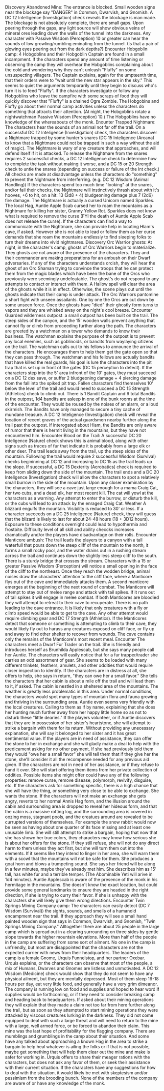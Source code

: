 Discovery
  Abandoned Mine: The entrance is blocked. Small wooden signs near the blockage say "DANGER" in Common, Dwarvish, and Gnomish. A DC 12 Intelligence (Investigation) check reveals the blockage is man made. The blockage is not absolutely complete, there are small gaps. Upon peering through the gaps, any light source will show obvious veins of mineral ores leading down the walls of the tunnel into the darkness. Any character with Passive Wisdom (Perception) 10 or greater can hear the sounds of low growling/rumbling eminating from the tunnel. (Is that a pair of glowing eyes peering out from the dark depths?)
Encounter
  Hobgoblin camp: 4 Hobgoblins and their Hobgoblin Captain are found in a small incampment. If the characters spend any amount of time listening or observing the camp they will overhear the Hobgoblins complaining about the cold and wondering why they can't unleash "Fluffy" on some unsuspecting villagers. The Captain explains, again for the umpteenth time, that their orders were to "wait until the new star appears in the sky." This seems to quiet the arguments temporarily until they begin to discuss who's turn it is to feed "Fluffy". If the characters investigate or follow any Hobgoblins who leave the campfire with some scraps of food they will quickly discover that "Fluffy" is a chained Ogre Zombie. The Hobgobins and Fluffy go about their normal camp activities unless the characters do something that attracts their attention. (At night, the Hobgoblins rotate a nightwatchman Passive Wisdom (Perception) 10.) The Hobgoblins have no knowledge of the whereabouts of the monk.
Enounter
  Trapped Nightmare: The characters hear the sounds of an animal not far off the trail. On a successful DC 12 Inteligence (Investigation) check, the characters discover a Nightmare trapped by some hunter's snares (DC 15 Inteligence (Arcana) to know that a Nightmare could not be trapped in such a way without the aid of magic). The Nightmare is wary of any creature that approaches, and will defend itself if it is attacked. To release the Nightmare from the snares requires 2 successful checks, a DC 12 Intelligence check to determine how to complete the task without making it worse, and a DC 15 or 20 Strength check to untie the snares (depending on success or failure of the Int check.) All checks are made at disadvantage unless the characters do "something" to prevent the Nightmare from interferring. (e.g. DC 12 Wisdom (Animal Handling)) If the characters spend too much time "looking" at the snares, and/or fail their checks, the Nightmare will instinctively thrash about with it's hooves, +6 to hit, on a hit: 13 (2d8 + 4) bludgeoning damage plus 7 (2d6) fire damage. The Nightmare is actually a cursed Unicorn named Sparkles. The local Hag, Auntie Apple Scab cursed her to roam the mountains as a Nightmare for killing her sister, Granny Yellow Rot. Sparkles does not know what is required to remove the curse (FYI the death of Auntie Apple Scab does not release the curse). If the characters can find a way to communicate with the Nightmare, she can provide help in locating Hlam's cave, if asked. However she is not able to lead or follow them as her curse demands that she roam the mountains endlessly to find sleeping folks to turn their dreams into vivid nightmares.
Discovery
  Orc Warrior ghosts: At night, in the character's camp, ghosts of Orc Warriors begin to materialize. They ghosts are not aware of the presence of the characters. They and their commander are making preperations for an ambush on their Dwarf adversaries. If any of the characters understands orcish, they will hear the ghost of an Orc Shaman trying to convince the troops that he can protect them from the magic blades which have been the bane of the Orcs who previously were seemingly undefeatable. The ghost's do not respond to any attempts to contact or interact with them. A Hallow spell will clear the area of the ghosts while it is in effect. Otherwise, the scene plays out until the ghosts indicate that their camp is under attack. The Orc Warriors pantomine a short fight with unseen assailants. One by one the Orcs are cut down by some unseen force. Once the ghosts have "died" their ghostly form turns to vapors and they are whisked away on the night's cool breeze.
Encounter
  Guarded wilderness outpost: a small outpost has been built on the trail. The steep sides of the canyon, and the 15' wooden walls prevent anything that cannot fly or climb from proceeding further along the path. The characters are greeted by a watchman on a tower who demands to know their business. The watchman explains the purpose of the outpost is to prevent any local enemies, such as goblinoids, or bandits from waylaying citizens on the trail. The watchman calls out to his fellows to announce the arrival of the characters. He encourages them to help them get the gate open so that they can pass through. The watchman and his fellows are actually bandits that have killed the real guards, his goal is lure the characters into the pit trap that is set up in front of the gates (DC 15 perception to detect). If the characters step into the 5' area infront of the 10' gates, they must succeed on a DC 12 dex save, or suffer 2 bludgeoning damage + 4 piercing damage from the fall into the spiked pit trap. Fallen characters find themselves 10' below the level of the trail and would need to succeed a DC 15 Strength (Athletics) check to climb out. There is 1 Bandit Captain and 6 total Bandits in the outpost, 1d4 bandits are asleep in one of the bunk rooms at the time of the encounter. They would be roused by the noises of an alarm, or a loud skirmish. The Bandits have only managed to secure a tiny cache of mundane treasure. A DC 12 Inteligence (Investigation) check will reveal the location of recent graves of the actual guardsmen nearby further along the trail past the outpost. If interogated about Hlam, the Bandits are only aware of rumor that there is hermit living in the mountains, but they have not encountered him.
Encounter
  Blood on the Trail: A successful DC 20 Inteligence (Nature) check shows this is animal blood, along with other signs such as traces of fur that indicate it is probably from a large elk or other deer. The trail leads away from the trail, up the steep sides of the mountain. Following the trail would require 2 successful Wisdom (Survival) checks begininning at DC 12 and increasing to DC 15 as the trail leads up the slope. If successful, a DC 15 Dexterity (Acrobatics) check is required to keep from sliding down the side of the mountain. The trail ends and a DC 20 Inteligence (Investigation) check will allow the characters to spot a relatively small burrow in the side of the mountain. Upon any closer examination by the characters, they will see a cave just large enough for a mama Craig Cat, her two cubs, and a dead elk, her most recent kill. The cat will yowl at the characters as a warning. Any attempt to enter the burrow, or disturb the kill, or the cubs will lead to an attack by the enraged Craig Cat.
Weather
  A blizzard engulfs the mountain. Visibility is reduced to 30' or less. If a character succeeds on a DC 25 Inteligence (Nature) check, they will guess that the blizard is likely to last for about 24-48 hours (18 + 3D12 hours). Exposure to these conditions overnight could lead to hypothermia and frostbite. Difficulty level of all skill and ability checcks increases dramatically and/or the players have disadvantage on their rolls.
Encounter
  Manticore ambush: The trail leads the players to a canyon with a tall waterfull that pours down the steep cliff of the mountain to the north, it forms a small rocky pool, and the water drains out in a rushing stream across the trail and continues down the slightly less steep cliff to the south. There is a sturdy bridge that crosses the stream. Characters with a 15 or greater Passive Wisdom (Perception) will notice a small opening in the face of the cliff to the northeast. Once they reach the wodden bridge, animal noises draw the characters' attention to the cliff face, where a Manticore flys out of the cave and immediately attacks them. A second manticore emerges at the beginning of the next round of combat. The Manticore will attempt to stay out of melee range and attack with tail spikes. If it runs out of tail spikes it will engage in melee combat. If both Manticores are bloodied they will attempt to retreat to their cave to recuperate. There is no path leading to the cave entrance. It is likely that only creatures with a fly or climb speed would be able to get to the cave. Any other attempt would require climbing gear and DC 17 Strength (Athletics). If the Manticores detect that someone or something is attempting to climb to their cave, they would likely fly out to harass any creatures exposed on cliff face, or fly up and away to find other shelter to recover from wounds. The cave contains only the remains of the Manticore's most recent meal.
Encounter
  The characters meet a Dwarf Fur Trader on the trail. She is friendly and introduces herself as Brunhilda Applescab, but she says many people call her Auntie. The characters will easily notice that for a fur trapper/trader she carries an odd assortment of gear. She seems to be loaded with many different trinkets, feathers, amulets, and other oddities that would require closer inspection to identify. If the characters are in distress at all, she offers to help, she says in return, "they can owe her a small favor." She tells the characters that her cabin is about a mile off the trail and will lead them to it, if asked. The cabin is nestled in a sheltered area of the mountains. The weather is greatly less problematic in this area. Under normal conditions, the characters would spot many types of mountain flora and fauna growing and thriving in the surrounding area. Auntie even seems very friendly with the local creatures. Calling to them as if by name, explaining that she does her hunting much further away from her happy little home so as not to disturb these "little dearies." If the players volunteer, or if Auntie discovers that they are in possession of her sister's heartstone, she will attempt to strike a bargain with them for its return. Without providing any unecessary explanation, she will say it belonged to her sister and it has great sentimental value. If the players are in need of assistance, they can offer the stone to her in exchange and she will gladly make a deal to help with the predicament asking for no other payment. If she had previously told them they would "owe her a small favor" she will tell them that if they give her the stone, she'll consider it all the recompense needed for any previous aid given. If the characters are not in need of her assistance, or if they refuse to hand it over. She will start offering them items from her private collection of oddities. Possible items she might offer could have  any of the following properties: remove curse, remove disease, polymorph, revivify, disguise, etc. If the characters ask for something specific, there is a high chance that she will have the thing, or something very close to be able to exchange. She wants the stone. If the characters will not make an exchange she gets angry, reverts to her normal Annis Hag form, and the illusion around the cabin and surrounding area is dropped to reveal her hideous form, and that the cabin is a massive rotting log, and the surrounding area is covered in oozing moss, stagnant pools, and the creatues around are revealed to be currupted versions of themselves. For example the snow rabbit would now be seen as having about one quarter of its face missing and at least one unusable limb. She will still attempt to strike a bargain, hoping that now that she has shown her true colors, they characters may know how serious she is about her offers for the stone. If they still refuse, she will not do any direct harm to them unless they act first, but she will turn them out into the elements. If it seems like they intend to linger in her area, she will warn them with a scowl that the mountains will not be safe for them. She produces a goat horn and blows a trumpeting sound. She says her friend will be along in a few minutes, maybe they've already met him. She describes him as 15' tall, has white fur and a terrible temper. (The Abominable Yeti will arive in 1d4 minutes). Auntie Applescab is aware of the presence of the monk in his hermitage in the mountains. She doesn't know the exact location, but could provide some general landmarks to ensure they are headed in the right direction, if she is trying to curry their favor. If she is unhappy with the characters she will likely give them wrong directions.
Encounter
  Twin Springs Mining Company camp: The characters can easily detect (DC 7 Wisdom (Survival)) the sights, sounds, and smells of a humanoid encampment near the trail. If they approach they will see a small hand painted wooden sign that says in Common, Dwarvish, and Gnomish, "Twin Springs Mining Company." Alltogether there are about 25 people in the large camp which is spread out in a clearing surrounding on three sides by gentle slope towards the higher mountain elevations. More than half of the people in the camp are suffering from some sort of ailment. No one in the camp is unfriendly, but most are disappointed that the characters are not the expected currier with news from their headquarters. The leaders of the camp is a female Gnome, Urquis Funnelstop, and her partner Oxebar. Urquis explains, or the characters can observe that most of the people, a mix of Humans, Dwarves and Gnomes are listless and unmotivated. A DC 12 Wisdom (Medicine) check would show that they do not seem to have any physical ailment, but they are mentally depressed. Most of them sleep 16-18 hours per day, eat very little food, and generally have a very grim dimeanor. The company is running low on food and supplies and hoped to hear word if supplies would be forthcoming, or if they need to consider breaking camp and heading back to headquarters. If asked about their mining operations they will explain that they made a claim not too far from here further along the trail, but as soon as they attempted to start mining operations they were attacked by viscous creatures lurking in the darkness. They did not come equipped to deal with such a large threat and will need to return to the mine with a large, well armed force, or be forced to abandon their claim. This mine was the last hope of profitability for the flagging company. There are mumblings and grumblings in the camp about their situation. And some have any talked about approaching a known Hag in the area to strike a bargain to help heal whatever is ailing the folks or if that is not possible, maybe get something that will help them clear out the mine and make is safer for working in. Urquis offers to share their meager rations with the characters, but does not ask any favor of them, or seek their assistance with their current situation. If the characters have any suggestions for how to deal with the situation, it would likely be met with skeptesism and/or pessimism from the brooding bunch. None of the members of the company are aware of or have any knowledge of the monk.
